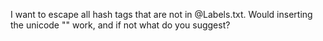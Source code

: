 I want to escape all hash tags that are not in @Labels.txt. Would inserting the unicode "&#8203;" work, and if not what do you suggest?